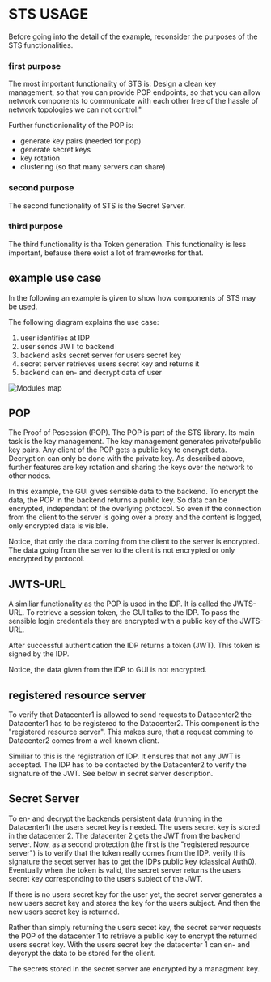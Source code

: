# STS USAGE

Before going into the detail of the example, reconsider
the purposes of the STS functionalities.

### first purpose
The most important functionality of STS is:
Design a clean key management, so that you can provide POP endpoints, so that you can allow network components 
to communicate with each other free of the hassle of network topologies we can not control."

Further functionionality of the POP is:
- generate key pairs (needed for pop)
- generate secret keys
- key rotation
- clustering (so that many servers can share)

### second purpose
The second functionality of STS is the Secret Server.

### third purpose

The third functionality is tha Token generation. This functionality is 
less important, befause there exist a lot of frameworks for that.

## example use case
In the following an example is given to show how components of STS may be used.

The following diagram explains the use case:  
1. user identifies at IDP
2. user sends JWT to backend
3. backend asks secret server for users secret key
4. secret server retrieves users secret key and returns it
5. backend can en- and decrypt data of user

![Modules map](http://www.plantuml.com/plantuml/proxy?src=https://raw.githubusercontent.com/adorsys/secure-token-service/v2/documentation/docs/sts-usage.puml)

## POP ##
The Proof of Posession (POP). 
The POP is part of the STS library. Its main task is the key management.
The key management generates private/public key pairs. Any client of the POP
gets a public key to encrypt data. Decryption can only be done with the
private key. As described above, further features are key rotation and sharing the
keys over the network to other nodes.

In this example, the GUI gives sensible data to the backend. To encrypt the data, the POP 
in the backend returns a public key. So data can be encrypted, independant of the overlying
protocol. So even if the connection from the client to the server is going over a proxy and
the content is logged, only encrypted data is visible.

Notice, that only the data coming from the client to the server is
encrypted. The data going from the server to the client is not 
encrypted or only encrypted by protocol.

## JWTS-URL ##
A similiar functionality as the POP is used in the IDP. It is called the 
JWTS-URL. To retrieve a session token, the GUI talks to the IDP. To pass the 
sensible login credentials they are encrypted with a public key of
the JWTS-URL.  

After successful authentication the IDP returns a token (JWT). This token is 
signed by the IDP. 

Notice, the data given from the IDP to GUI is not encrypted. 


## registered resource server ##
To verify that Datacenter1 is allowed to send requests to Datacenter2 
the Datacenter1 has to be registered to 
the Datacenter2. This component is the "registered resource server". This makes sure,
that a request comming to Datacenter2 comes from a well known client.

Similiar to this is the registration of IDP. It ensures that not any JWT
is accepted. The IDP has to be contacted by the Datacenter2 to verify the
signature of the JWT. See below in secret server description. 

## Secret Server ##
To en- and decrypt the backends persistent data (running in the Datacenter1) the 
users secret key is needed. The users secret key is 
stored in the datacenter 2. The datacenter 2 gets the JWT from the backend server. 
Now, as a second protection (the first is the "registered resource server")
is to verify that the token really comes from the IDP.
verify this signature
the secet server has to get the IDPs public key (classical Auth0).
Eventually when the token is valid, the secret server returns the
users secret key corresponding to the users subject of the JWT.

If there is no users secret key for the user yet, the secret server 
generates a new users secret key and stores the key for the users subject.
And then the new users secret key is returned.

Rather than simply returning the users secet key, the secret server requests the POP of the 
datacenter 1 to retrieve a public key to encrypt the returned users secret key.
With the users secret key the datacenter 1 can en- and deycrypt the data to be stored for the client.

The secrets stored in the secret server are encrypted by a managment key. 

